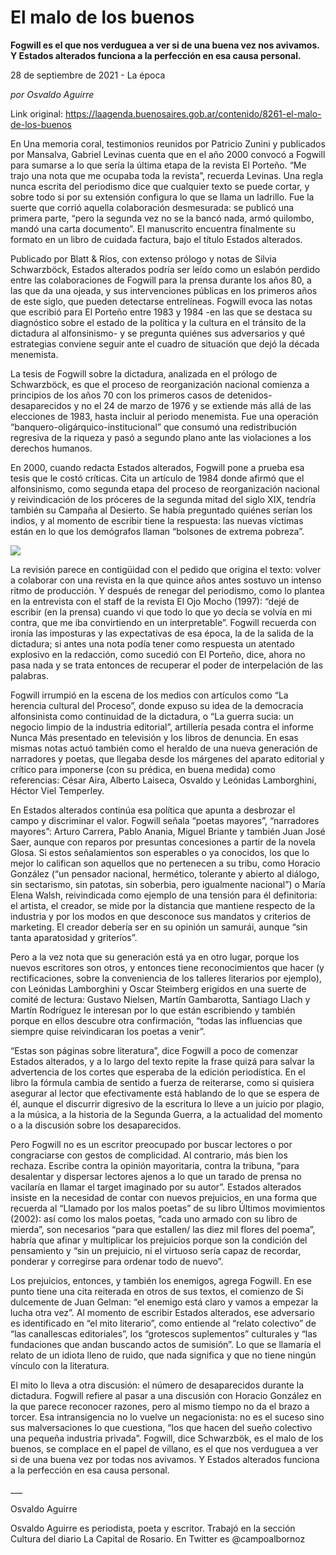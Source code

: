 # El malo de los buenos

**Fogwill es el que nos verduguea a ver si de una buena vez nos avivamos. Y Estados alterados funciona a la perfección en esa causa personal.**

28 de septiembre de 2021 - La época

_por Osvaldo Aguirre_

Link original: https://laagenda.buenosaires.gob.ar/contenido/8261-el-malo-de-los-buenos



En Una memoria coral, testimonios reunidos por Patricio Zunini y publicados por Mansalva, Gabriel Levinas cuenta que en el año 2000 convocó a Fogwill para sumarse a lo que sería la última etapa de la revista El Porteño. “Me trajo una nota que me ocupaba toda la revista”, recuerda Levinas. Una regla nunca escrita del periodismo dice que cualquier texto se puede cortar, y sobre todo si por su extensión configura lo que se llama un ladrillo. Fue la suerte que corrió aquella colaboración desmesurada: se publicó una primera parte, “pero la segunda vez no se la bancó nada, armó quilombo, mandó una carta documento”. El manuscrito encuentra finalmente su formato en un libro de cuidada factura, bajo el título Estados alterados.




Publicado por Blatt & Ríos, con extenso prólogo y notas de Silvia Schwarzböck, Estados alterados podría ser leído como un eslabón perdido entre las colaboraciones de Fogwill para la prensa durante los años 80, a las que da una ojeada, y sus intervenciones públicas en los primeros años de este siglo, que pueden detectarse entrelíneas. Fogwill evoca las notas que escribió para El Porteño entre 1983 y 1984 -en las que se destaca su diagnóstico sobre el estado de la política y la cultura en el tránsito de la dictadura al alfonsinismo- y se pregunta quiénes sus adversarios y qué estrategias conviene seguir ante el cuadro de situación que dejó la década menemista.




La tesis de Fogwill sobre la dictadura, analizada en el prólogo de Schwarzböck, es que el proceso de reorganización nacional comienza a principios de los años 70 con los primeros casos de detenidos-desaparecidos y no el 24 de marzo de 1976 y se extiende más allá de las elecciones de 1983, hasta incluir al periodo menemista. Fue una operación “banquero-oligárquico-institucional” que consumó una redistribución regresiva de la riqueza y pasó a segundo plano ante las violaciones a los derechos humanos.




En 2000, cuando redacta Estados alterados, Fogwill pone a prueba esa tesis que le costó críticas. Cita un artículo de 1984 donde afirmó que el alfonsinismo, como segunda etapa del proceso de reorganización nacional y reivindicación de los próceres de la segunda mitad del siglo XIX, tendría también su Campaña al Desierto. Se había preguntado quiénes serían los indios, y al momento de escribir tiene la respuesta: las nuevas víctimas están en lo que los demógrafos llaman “bolsones de extrema pobreza”.




![](https://cdn.feater.me/files/images/101692/6416dcec-beec-4cad-98e3-05164797ca69.jpeg)




La revisión parece en contigüidad con el pedido que origina el texto: volver a colaborar con una revista en la que quince años antes sostuvo un intenso ritmo de producción. Y después de renegar del periodismo, como lo plantea en la entrevista con el staff de la revista El Ojo Mocho (1997): “dejé de escribir (en la prensa) cuando vi que todo lo que yo decía se volvía en mi contra, que me iba convirtiendo en un interpretable”. Fogwill recuerda con ironía las imposturas y las expectativas de esa época, la de la salida de la dictadura; si antes una nota podía tener como respuesta un atentado explosivo en la redacción, como sucedió con El Porteño, dice, ahora no pasa nada y se trata entonces de recuperar el poder de interpelación de las palabras.




Fogwill irrumpió en la escena de los medios con artículos como “La herencia cultural del Proceso”, donde expuso su idea de la democracia alfonsinista como continuidad de la dictadura, o “La guerra sucia: un negocio limpio de la industria editorial”, artillería pesada contra el informe Nunca Más presentado en televisión y los libros de denuncia. En esas mismas notas actuó también como el heraldo de una nueva generación de narradores y poetas, que llegaba desde los márgenes del aparato editorial y crítico para imponerse (con su prédica, en buena medida) como referencias: César Aira, Alberto Laiseca, Osvaldo y Leónidas Lamborghini, Héctor Viel Temperley.




En Estados alterados continúa esa política que apunta a desbrozar el campo y discriminar el valor. Fogwill señala “poetas mayores”, “narradores mayores”: Arturo Carrera, Pablo Anania, Miguel Briante y también Juan José Saer, aunque con reparos por presuntas concesiones a partir de la novela Glosa. Si estos señalamientos son esperables o ya conocidos, los que lo mejor lo califican son aquellos que no pertenecen a su tribu, como Horacio González (“un pensador nacional, hermético, tolerante y abierto al diálogo, sin sectarismo, sin patotas, sin soberbia, pero igualmente nacional”) o María Elena Walsh, reivindicada como ejemplo de una tensión para él definitoria: el artista, el creador, se mide por la distancia que mantiene respecto de la industria y por los modos en que desconoce sus mandatos y criterios de marketing. El creador debería ser en su opinión un samurái, aunque “sin tanta aparatosidad y griteríos”.




Pero a la vez nota que su generación está ya en otro lugar, porque los nuevos escritores son otros, y entonces tiene reconocimientos que hacer (y rectificaciones, sobre la conveniencia de los talleres literarios por ejemplo), con Leónidas Lamborghini y Oscar Steimberg erigidos en una suerte de comité de lectura: Gustavo Nielsen, Martín Gambarotta, Santiago Llach y Martín Rodríguez le interesan por lo que están escribiendo y también porque en ellos descubre otra confirmación, “todas las influencias que siempre quise reivindicaran los poetas a venir”.




“Estas son páginas sobre literatura”, dice Fogwill a poco de comenzar Estados alterados, y a lo largo del texto repite la frase quizá para salvar la advertencia de los cortes que esperaba de la edición periodística. En el libro la fórmula cambia de sentido a fuerza de reiterarse, como si quisiera asegurar al lector que efectivamente está hablando de lo que se espera de él, aunque el discurrir digresivo de la escritura lo lleve a un juicio por plagio, a la música, a la historia de la Segunda Guerra, a la actualidad del momento o a la discusión sobre los desaparecidos.




Pero Fogwill no es un escritor preocupado por buscar lectores o por congraciarse con gestos de complicidad. Al contrario, más bien los rechaza. Escribe contra la opinión mayoritaria, contra la tribuna, “para desalentar y dispersar lectores ajenos a lo que un tarado de prensa no vacilaría en llamar el target imaginado por su autor”. Estados alterados insiste en la necesidad de contar con nuevos prejuicios, en una forma que recuerda al “Llamado por los malos poetas” de su libro Últimos movimientos (2002): así como los malos poetas, “cada uno armado con su libro de mierda”, son necesarios “para que estallen/ las diez mil flores del poema”, habría que afinar y multiplicar los prejuicios porque son la condición del pensamiento y “sin un prejuicio, ni el virtuoso sería capaz de recordar, ponderar y corregirse para ordenar todo de nuevo”.




Los prejuicios, entonces, y también los enemigos, agrega Fogwill. En ese punto tiene una cita reiterada en otros de sus textos, el comienzo de Si dulcemente de Juan Gelman: “el enemigo está claro y vamos a empezar la lucha otra vez”. Al momento de escribir Estados alterados, ese adversario es identificado en “el mito literario”, como entiende al “relato colectivo” de “las canallescas editoriales”, los “grotescos suplementos” culturales y “las fundaciones que andan buscando actos de sumisión”. Lo que se llamaría el relato de un idiota lleno de ruido, que nada significa y que no tiene ningún vínculo con la literatura.




El mito lo lleva a otra discusión: el número de desaparecidos durante la dictadura. Fogwill refiere al pasar a una discusión con Horacio González en la que parece reconocer razones, pero al mismo tiempo no da el brazo a torcer. Esa intransigencia no lo vuelve un negacionista: no es el suceso sino sus malversaciones lo que cuestiona, “los que hacen del sueño colectivo una pequeña industria privada”. Fogwill, dice Schwarzbök, es el malo de los buenos, se complace en el papel de villano, es el que nos verduguea a ver si de una buena vez por todas nos avivamos. Y Estados alterados funciona a la perfección en esa causa personal.




\_\_\_




Osvaldo Aguirre




Osvaldo Aguirre es periodista, poeta y escritor. Trabajó en la sección Cultura del diario La Capital de Rosario. En Twitter es @campoalbornoz



